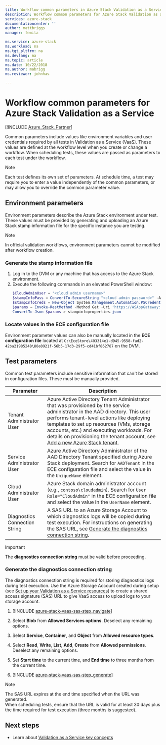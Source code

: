 ```yaml
---
title: Workflow common parameters in Azure Stack Validation as a Service| Microsoft Docs
description: Workflow common parameters for Azure Stack Validation as a Service
services: azure-stack
documentationcenter: ''
author: mattbriggs
manager: femila

ms.service: azure-stack
ms.workload: na
ms.tgt_pltfrm: na
ms.devlang: na
ms.topic: article
ms.date: 10/22/2018
ms.author: mabrigg
ms.reviewer: johnhas

---
```


# Workflow common parameters for Azure Stack Validation as a Service

[!INCLUDE [Azure_Stack_Partner](./includes/azure-stack-partner-appliesto.md)]

Common parameters include values like environment variables and user credentials required by all tests in Validation as a Service (VaaS). These values are defined at the workflow level when you create or change a workflow. When scheduling tests, these values are passed as parameters to each test under the workflow.

> [!NOTE]
> Each test defines its own set of parameters. At schedule time, a test may require you to enter a value independently of the common parameters, or may allow you to override the common parameter value.

## Environment parameters

Environment parameters describe the Azure Stack environment under test. These values must be provided by generating and uploading an Azure Stack stamp information file for the specific instance you are testing.

> [!NOTE]
> In official validation workflows, environment parameters cannot be modified after workflow creation.

### Generate the stamp information file

1. Log in to the DVM or any machine that has access to the Azure Stack environment.
2. Execute the following commands in an elevated PowerShell window:
    ```PowerShell
    $CloudAdminUser = "<cloud admin username>"
    $stampInfoPass = ConvertTo-SecureString "<cloud admin password>" -AsPlainText -Force
    $stampInfoCreds = New-Object System.Management.Automation.PSCredential($CloudAdminUser, $stampInfoPass)
    $params = Invoke-RestMethod -Method Get -Uri 'https://ASAppGateway:4443/ServiceTypeId/4dde37cc-6ee0-4d75-9444-7061e156507f/CloudDefinition/GetStampInformation'
    ConvertTo-Json $params > stampinfoproperties.json
    ```

### Locate values in the ECE configuration file

Environment parameter values can also be manually located in the **ECE configuration file** located at `C:\EceStore\403314e1-d945-9558-fad2-42ba21985248\80e0921f-56b5-17d3-29f5-cd41bf862787` on the DVM.

## Test parameters

Common test parameters include sensitive information that can't be stored in configuration files. These must be manually provided.

Parameter    | Description
-------------|-----------------
Tenant Administrator User                            | Azure Active Directory Tenant Administrator that was provisioned by the service administrator in the AAD directory. This user performs tenant-level actions like deploying templates to set up resources (VMs, storage accounts, etc.) and executing workloads. For details on provisioning the tenant account, see [Add a new Azure Stack tenant](https://docs.microsoft.com/azure/azure-stack/azure-stack-add-new-user-aad).
Service Administrator User             | Azure Active Directory Administrator of the AAD Directory Tenant specified during Azure Stack deployment. Search for `AADTenant` in the ECE configuration file and select the value in the `UniqueName` element.
Cloud Administrator User               | Azure Stack domain administrator account (e.g., `contoso\cloudadmin`). Search for `User Role="CloudAdmin"` in the ECE configuration file and select the value in the `UserName` element.
Diagnostics Connection String          | A SAS URL to an Azure Storage Account to which diagnostics logs will be copied during test execution. For instructions on generating the SAS URL, see [Generate the diagnostics connection string](#generate-the-diagnostics-connection-string). |

> [!IMPORTANT]
> The **diagnostics connection string** must be valid before proceeding.

### Generate the diagnostics connection string

The diagnostics connection string is required for storing diagnostics logs during test execution. Use the Azure Storage Account created during setup (see [Set up your Validation as a Service resources](azure-stack-vaas-set-up-resources.md)) to create a shared access signature (SAS) URL to give VaaS access to upload logs to your storage account.

1. [!INCLUDE [azure-stack-vaas-sas-step_navigate](includes/azure-stack-vaas-sas-step_navigate.md)]

1. Select **Blob** from **Allowed Services options**. Deselect any remaining options.

1. Select **Service**, **Container**, and **Object** from **Allowed resource types**.

1. Select **Read**, **Write**, **List**, **Add**, **Create** from **Allowed permissions**. Deselect any remaining options.

1. Set **Start time** to the current time, and **End time** to three months from the current time.

1. [!INCLUDE [azure-stack-vaas-sas-step_generate](includes/azure-stack-vaas-sas-step_generate.md)]

> [!NOTE]  
> The SAS URL expires at the end time specified when the URL was generated.  
When scheduling tests, ensure that the URL is valid for at least 30 days plus the time required for test execution (three months is suggested).

## Next steps

- Learn about [Validation as a Service key concepts](azure-stack-vaas-key-concepts.md)